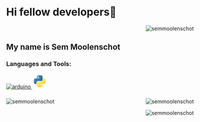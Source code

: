 <h1 align="left">Hi fellow developers👋</h1> 
<p align="right"> <img src="https://komarev.com/ghpvc/?username=semmoolenschot&label=Profile%20views&color=0e75b6&style=flat" alt="semmoolenschot" /> </p>

<h2 align="left">My name is Sem Moolenschot</h2>

<h3 align="left">Languages and Tools:</h3>
<p align="left"> <a href="https://www.arduino.cc/" target="_blank"> <img src="https://cdn.worldvectorlogo.com/logos/arduino-1.svg" alt="arduino" width="40" height="40"/> </a> <a href="https://www.python.org" target="_blank"> <img src="https://raw.githubusercontent.com/devicons/devicon/master/icons/python/python-original.svg" alt="python" width="40" height="40"/> </a> </p>
<h3></h3>

<p><img align="left" src="https://github-readme-stats.vercel.app/api/top-langs?username=semmoolenschot&show_icons=true&locale=en&layout=compact" alt="semmoolenschot" /></p>

<p>&nbsp;<img align="right" src="https://github-readme-stats.vercel.app/api?username=semmoolenschot&show_icons=true&locale=en" alt="semmoolenschot" /></p>

<p><img align="right" src="https://github-readme-streak-stats.herokuapp.com/?user=semmoolenschot&" alt="semmoolenschot" /></p>

